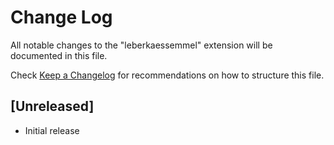 # Change Log

All notable changes to the "leberkaessemmel" extension will be documented in this file.

Check [Keep a Changelog](http://keepachangelog.com/) for recommendations on how to structure this file.

## [Unreleased]

- Initial release